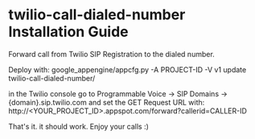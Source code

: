 # twilio-call-dialed-number Installation Guide
Forward call from Twilio SIP Registration to the dialed number.

Deploy with:
    google_appengine/appcfg.py -A PROJECT-ID -V v1 update twilio-call-dialed-number/
    
in the Twilio console  go to Programmable Voice -> SIP Domains -> {domain}.sip.twilio.com and set the GET Request URL with:
    http://<YOUR_PROJECT_ID>.appspot.com/forward?callerid=CALLER-ID
    
 That's it. it should work.
 Enjoy your calls :)
